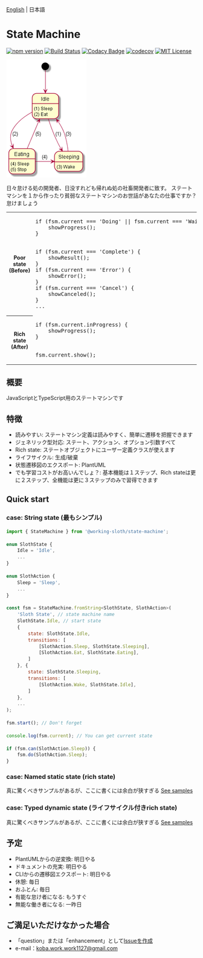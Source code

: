 [English](README.md) | 日本語

# State Machine

[![npm version](https://badge.fury.io/js/%40working-sloth%2Fstate-machine.svg)](https://badge.fury.io/js/%40working-sloth%2Fstate-machine)
[![Build Status](https://travis-ci.org/work-work-komei/node.state-machine.svg?branch=develop)](https://travis-ci.org/work-work-komei/node.state-machine)
[![Codacy Badge](https://api.codacy.com/project/badge/Grade/03db41b395194a168573c9b647f9db24)](https://app.codacy.com/app/work-work-komei/node.state-machine?utm_source=github.com&utm_medium=referral&utm_content=work-work-komei/node.state-machine&utm_campaign=Badge_Grade_Dashboard)
[![codecov](https://codecov.io/gh/work-work-komei/node.state-machine/branch/develop/graph/badge.svg)](https://codecov.io/gh/work-work-komei/node.state-machine)
[![MIT License](http://img.shields.io/badge/license-MIT-blue.svg?style=flat)](LICENSE)

![StateMachine](samples/1.quick-start/state.png)

日々怠ける処の開発者、日没すれども帰れぬ処の社畜開発者に致す。
ステートマシンを１から作ったり貧弱なステートマシンのお世話があなたの仕事ですか？
怠けましょう
<table>
    <tr>
        <th>Poor state<br>(Before)</th>
        <td>
<pre>
if (fsm.current === 'Doing' || fsm.current === 'Waiting' || ...) {
    showProgress();
}
<br>
if (fsm.current === 'Complete') {
    showResult();
}
if (fsm.current === 'Error') {
    showError();
}
if (fsm.current === 'Cancel') {
    showCanceled();
}
...
</pre>
        </td>
    </tr>
    <tr>
        <th>Rich state<br>(After)</th>
        <td>
<pre>
if (fsm.current.inProgress) {
    showProgress();
}
<br>
fsm.current.show();
</pre>
        </td>
    </tr>
</table>

## 概要
 JavaScriptとTypeScript用のステートマシンです

## 特徴
-   読みやすい: ステートマシン定義は読みやすく、簡単に遷移を把握できます
-   ジェネリック型対応: ステート、アクション、オプション引数すべて
-   Rich state: ステートオブジェクトにユーザー定義クラスが使えます
-   ライフサイクル: 生成/破棄
-   状態遷移図のエクスポート: PlantUML
-   でも学習コストがお高いんでしょ？: 基本機能は１ステップ、Rich stateは更に２ステップ、全機能は更に３ステップのみで習得できます

## Quick start

### case: String state (最もシンプル)
```js
import { StateMachine } from '@working-sloth/state-machine';

enum SlothState {
    Idle = 'Idle',
    ...
}

enum SlothAction {
    Sleep = 'Sleep',
    ...
}

const fsm = StateMachine.fromString<SlothState, SlothAction>(
    'Sloth State', // state machine name
    SlothState.Idle, // start state
    {
        state: SlothState.Idle,
        transitions: [
            [SlothAction.Sleep, SlothState.Sleeping],
            [SlothAction.Eat, SlothState.Eating],
        ]
    }, {
        state: SlothState.Sleeping,
        transitions: [
            [SlothAction.Wake, SlothState.Idle],
        ]
    },
    ...
);

fsm.start(); // Don't forget

console.log(fsm.current); // You can get current state

if (fsm.can(SlothAction.Sleep)) {
    fsm.do(SlothAction.Sleep);
}
```

### case: Named static state (rich state)
 真に驚くべきサンプルがあるが、ここに書くには余白が狭すぎる
 [See samples](https://github.com/work-work-komei/node.state-machine.samples/tree/master/src)

### case: Typed dynamic state (ライフサイクル付きrich state)
 真に驚くべきサンプルがあるが、ここに書くには余白が狭すぎる
 [See samples](https://github.com/work-work-komei/node.state-machine.samples/tree/master/src)

## 予定
-   PlantUMLからの逆変換: 明日やる
-   ドキュメントの充実: 明日やる
-   CLIからの遷移図エクスポート: 明日やる
-   休憩: 毎日
-   おふとん: 毎日
-   有能な怠け者になる: もうすぐ
-   無能な働き者になる: 一昨日

## ご満足いただけなかった場合
-   「question」または「enhancement」として[Issueを作成](https://github.com/work-work-komei/node.data-matrix/issues)
-   e-mail：koba.work.work1127@gmail.com
